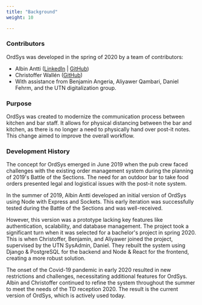 ```yaml
---
title: "Background"
weight: 10

---
```


### Contributors

OrdSys was developed in the spring of 2020 by a team of contributors:

- Albin Antti ([LinkedIn](https://www.linkedin.com/in/albinantti) | [GitHub](https://www.github.com/albinantti))
- Christoffer Wallén ([GitHub](https://github.com/chwallen))
- With assistance from Benjamin Angeria, Aliyawer Qambari, Daniel Fehrm, and the UTN digitalization group.

### Purpose

OrdSys was created to modernize the communication process between kitchen and bar staff. It allows for physical distancing between the bar and kitchen, as there is no longer a need to physically hand over post-it notes. This change aimed to improve the overall workflow.

### Development History

The concept for OrdSys emerged in June 2019 when the pub crew faced challenges with the existing order management system during the planning of 2019's Battle of the Sections. The need for an outdoor bar to take food orders presented legal and logistical issues with the post-it note system.

In the summer of 2019, Albin Antti developed an initial version of OrdSys using Node with Express and Sockets. This early iteration was successfully tested during the Battle of the Sections and was well-received.

However, this version was a prototype lacking key features like authentication, scalability, and database management. The project took a significant turn when it was selected for a bachelor's project in spring 2020. This is when Christoffer, Benjamin, and Aliyawer joined the project, supervised by the UTN SysAdmin, Daniel. They rebuilt the system using Django & PostgreSQL for the backend and Node & React for the frontend, creating a more robust solution.

The onset of the Covid-19 pandemic in early 2020 resulted in new restrictions and challenges, necessitating additional features for OrdSys. Albin and Christoffer continued to refine the system throughout the summer to meet the needs of the TD reception 2020. The result is the current version of OrdSys, which is actively used today.
